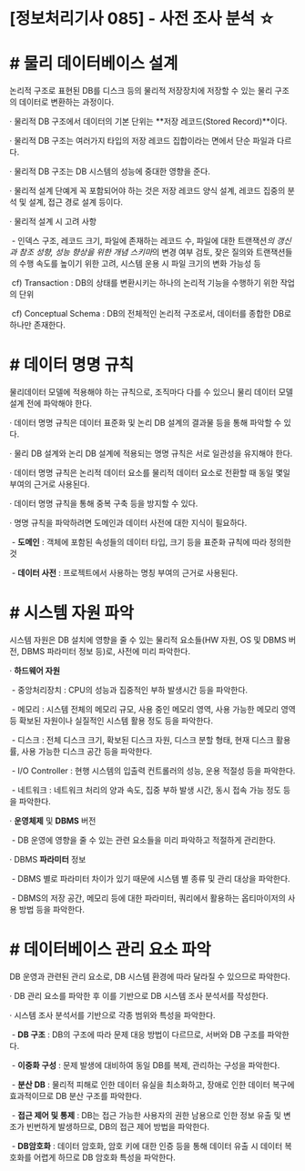 

# [정보처리기사 085] - 사전 조사 분석 ☆



# **# 물리 데이터베이스 설계**

논리적 구조로 표현된 DB를 디스크 등의 물리적 저장장치에 저장할 수 있는 물리 구조의 데이터로 변환하는 과정이다.



· 물리적 DB 구조에서 데이터의 기본 단위는 **저장 레코드(Stored Record)**이다.

· 물리적 DB 구조는 여러가지 타입의 저장 레코드 집합이라는 면에서 단순 파일과 다르다.

· 물리적 DB 구조는 DB 시스템의 성능에 중대한 영향을 준다.

· 물리적 설계 단예게 꼭 포함되어야 하는 것은 저장 레코드 양식 설계, 레코드 집중의 분석 및 설계, 접근 경로 설계 등이다.



· 물리적 설계 시 고려 사항

​    \- 인덱스 구조, 레코드 크기, 파일에 존재하는 레코드 수, 파일에 대한 트랜잭션*의 갱신과 참조 성향, 성능 향상을 위한 개념 스키마*의 변경 여부 검토, 잦은 질의와 트랜잭션들의 수행 속도를 높이기 위한 고려, 시스템 운용 시 파일 크기의 변화 가능성 등

​        cf) Transaction : DB의 상태를 변환시키는 하나의 논리적 기능을 수행하기 위한 작업의 단위

​        cf) Conceptual Schema : DB의 전체적인 논리적 구조로서, 데이터를 종합한 DB로 하나만 존재한다.



# **# 데이터 명명 규칙**

물리데이터 모델에 적용해야 하는 규칙으로, 조직마다 다를 수 있으니 물리 데이터 모델 설계 전에 파악해야 한다.



· 데이터 명명 규칙은 데이터 표준화 및 논리 DB 설계의 결과물 등을 통해 파악할 수 있다.

· 물리 DB 설계와 논리 DB 설계에 적용되는 명명 규칙은 서로 일관성을 유지해야 한다.

· 데이터 명명 규칙은 논리적 데이터 요소를 물리적 데이터 요소로 전환할 때 동일 몇일 부여의 근거로 사용된다.

· 데이터 명명 규칙을 통해 중복 구축 등을 방지할 수 있다.



· 명명 규칙을 파악하려면 도메인과 데이터 사전에 대한 지식이 필요하다.

​    \- **도메인** : 객체에 포함된 속성들의 데이터 타입, 크기 등을 표준화 규칙에 따라 정의한 것

​    \- **데이터 사전** : 프로젝트에서 사용하는 명칭 부여의 근거로 사용된다. 



# **# 시스템 자원 파악**

시스템 자원은 DB 설치에 영향을 줄 수 있는 물리적 요소들(HW 자원, OS 및 DBMS 버전, DBMS 파라미터 정보 등)로, 사전에 미리 파악한다.



· **하드웨어 자원**

​    \- 중앙처리장치 : CPU의 성능과 집중적인 부하 발생시간 등을 파악한다.

​    \- 메모리 : 시스템 전체의 메모리 규모, 사용 중인 메모리 영역, 사용 가능한 메모리 영역 등 확보된 자원이나 실질적인 시스템 활용 정도 등을 파악한다.

​    \- 디스크 : 전체 디스크 크기, 확보된 디스크 자원, 디스크 분할 형태, 현재 디스크 활용률, 사용 가능한 디스크 공간 등을 파악한다.

​    \- I/O Controller : 현행 시스템의 입출력 컨트롤러의 성능, 운용 적절성 등을 파악한다.

​    \- 네트워크 : 네트워크 처리의 양과 속도, 집중 부하 발생 시간, 동시 접속 가능 정도 등을 파악한다.



· **운영체제** 및 **DBMS** 버전

​    \- DB 운영에 영향을 줄 수 있는 관련 요소들을 미리 파악하고 적절하게 관리한다.



· DBMS **파라미터** 정보

​    \- DBMS 별로 파라미터 차이가 있기 때문에 시스템 별 종류 및 관리 대상을 파악한다.

​    \- DBMS의 저장 공간, 메모리 등에 대한 파라미터, 쿼리에서 활용하는 옵티마이저의 사용 방법 등을 파악한다.



# **# 데이터베이스 관리 요소 파악**

DB 운영과 관련된 관리 요소로, DB 시스템 환경에 따라 달라질 수 있으므로 파악한다.



· DB 관리 요소를 파악한 후 이를 기반으로 DB 시스템 조사 분석서를 작성한다.

· 시스템 조사 분석서를 기반으로 각종 범위와 특성을 파악한다.

​    \- **DB 구조** : DB의 구조에 따라 문제 대응 방법이 다르므로, 서버와 DB 구조를 파악한다.

​    \- **이중화 구성** : 문제 발생에 대비하여 동일 DB를 복제, 관리하는 구성을 파악한다.

​    \- **분산 DB** : 물리적 피해로 인한 데이터 유실을 최소화하고, 장애로 인한 데이터 복구에 효과적이므로 DB 분산 구조를 파악한다.

​    \- **접근 제어 및 통제** : DB는 접근 가능한 사용자의 권한 남용으로 인한 정보 유출 및 변조가 빈번하게 발생하므로, DB의 접근 제어 방법을 파악한다.

​    \- **DB암호화** : 데이터 암호화, 암호 키에 대한 인증 등을 통해 데이터 유출 시 데이터 복호화를 어렵게 하므로 DB 암호화 특성을 파악한다.
